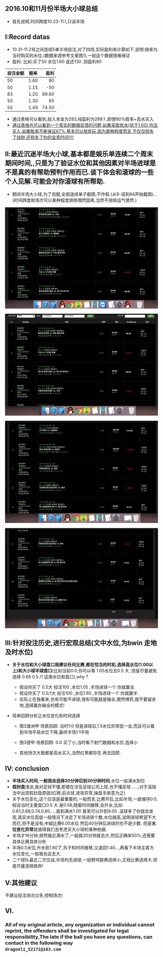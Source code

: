 ## 2016.10和11月份半场大小球总结

- 首先说明,时间跨度10.23-11.1,只谈半场

## Ⅰ:Record datas

- 10.31-11.2号之间连续5单半场投注,对了四场,实际盈利率计算如下,说明:赔率为当时购买的水位.(数据来源参考文章图1),一般这个数据很难保证
- 盈利: 比如:买了50 水位1.60 返还130 ,则盈利80

|   投注金额  |   赔率   |   盈利     |
|:-----|:------:|---------:   |
|50|1.60|80|
|50|1.15|-50| 
|83|1.20|99.60|
|50|1.30|65|
|50|1.49|74.50|

- 通过表格可以看到,投入本金为283,纯盈利为269.1 ,即使80%胜率+高水买入
-  <u>通过表格也可以看到一个真实的数据反馈的问题,如果采取低水(低于1.00),均注买入,如果胜率不能保证67%,基本可以放弃玩.因为某种程度而言,不仅仅损失了钱财,还损失了你的宝贵时间!!!!</u>



## Ⅱ:最近沉迷半场大小球,基本都是娱乐单连续二个周末期间时间,,只是为了验证水位和其他因素对半场进球是不是真的有帮助预判作用而已.谈下体会和滚球的一些个人见解.可能会对你滚球有所帮助.

- 期间半场大小球,为了信服,全部连续单子截图,不作假.(从9-滚到64开始截图)...(时间跨度和场次可以某种程度排除偶然因素,当然不排除运气使然.)

![5对4](./Blows/3.png)

![1](./Blows/2.png)

![2](./Blows/1.png)

![3](./Blows/0.png)


## Ⅲ:针对投注历史,进行宏观总结(文中水位,为bwin 走地及时水位)
- **关于水位和大小球盘口我建议任何比赛,都在恰当的时机.选择高水位(1.00以上)和大小球半球盘口**(比如当前0:0,你可以等 1.05水位去0.5 大 ,但是尽量避免选择 0.68 0.5 /1 这类水位和盘口),why ? 

	- 假设你买了 0.5大 投注100 ,水位1.05 ,半场进球一个.你就赢全.
	- 假设你买了 0.5/1大 投注100 ,水位1.85 ,半场进球一个.你就赢半.
	- 实际上在我看来,也有可能不进球,很有可能就是输全,既然博弈,就不要留余地,选择赢办输全的模式!


- 简单回顾分析之水位变化和时间选择
	- 图3澳洲甲 场景回顾: 当时1:0 但是进球后,1.5水位异常低一会,而且可以看到半场平局水位下降,最终半场1:1平局
	
	- 图3德甲 场景回顾: 0:0 买了小,当时看下射门数据和水位.选择小

	- 其他场次大致都是高水买入,当然红黑都存在 再去回顾.


## Ⅳ: conclusion

- **半场买入时间,一般我会选择20分钟后到30分钟时间**,水位一般满水到位
- **假封盘**浅谈,我对足球不懂,即使在涉及足球公司上班,也不懂足球......,对于滚球当中出现假封盘原因(红牌,前点球,进攻异常,操盘手故意为之)  
- 关于水位变化,这个应该是最重要的,一般而言,比赛开后,比如半场,一直维持0:0, 假设当时主要盘口0.5 大 是0.56,随着时间推移,会升水,比如0.61,0.68,0.74,0.80.....直到满水1.00 甚至可以升到9.00 .滚球多了你就会发现,其实水位高低一般情况下决定了半场进球个数,水位越高,说明进球希望不大而已,但不是没有,中超比赛6.00水位 然后40分钟后进球的也不是少数.  但是**水位变化异常**就值得我们去考虑买大小球的某种依据.
- 半场才16分钟,居然接近满水了,一般我20分钟就去大.然后正确率50%,还需要具体比赛具体分析
- 半场0.5水位,升水到1.60了,苏子和时间推移,又退回1.40...,再看下半场主客方水位变化,一般我也会去大.
- 二个球队最近二次交战,半场均无进球,一般野鸡联赛选择小,正规比赛选择大.但是尽量选择放弃!

## Ⅴ:其他建议
不建议投注场次过多,控制场次! 


## Ⅵ. 
### All of my original article, any organization or individual cannot reprint, the offenders shall be investigated for legal responsibility,The late if the ball you have any questions, can contact in the following way<br/>`dragonli_52171@163.com` 






